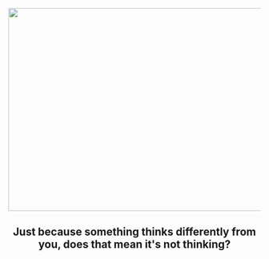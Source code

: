 
<p align="center">

  <img src='https://i.imgur.com/16wAdxY.gif' frameborder='0' scrolling='no' allowfullscreen width='640' height='405'>
  
<h2 align = "center">Just because something thinks differently from you, does that mean it's not thinking? </h2>
